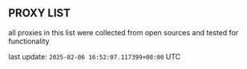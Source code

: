 ## PROXY LIST

all proxies in this list were collected from open sources and tested for functionality

last update: `2025-02-06 16:52:07.117399+00:00` UTC